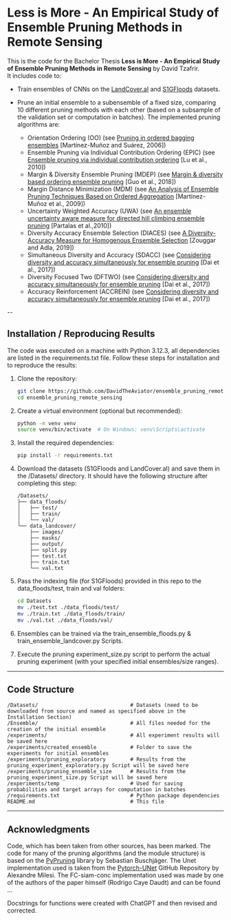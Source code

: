 
# Less is More - An Empirical Study of Ensemble Pruning Methods in Remote Sensing

This is the code for the Bachelor Thesis **Less is More - An Empirical Study of Ensemble Pruning Methods in Remote Sensing** by David Tzafrir.  
It includes code to:

- Train ensembles of CNNs on the [LandCover.aI](https://landcover.ai.linuxpolska.com/) and [S1GFloods](https://github.com/Tamer-Saleh/S1GFlood-Detection) datasets.
- Prune an initial ensemble to a subensemble of a fixed size, comparing 10 different pruning methods with each other (based on a subsample of the validation set or computation in batches). The implemented pruning algorithms are:

    * Orientation Ordering (OO) (see [Pruning in ordered bagging ensembles](https://doi.org/10.1145/1143844.1143921) [Martínez-Muñoz and Suárez, 2006])
    * Ensemble Pruning via Individual Contribution Ordering (EPIC) (see [Ensemble pruning via individual contribution ordering](https://doi.org/10.1145/1835804.1835914) [Lu et al., 2010])
    * Margin & Diversity Ensemble Pruning (MDEP) (see [Margin & diversity based ordering ensemble pruning](https://doi.org/10.1016/j.neucom.2017.06.052) [Guo et al., 2018])
    * Margin Distance Minimization (MDM) (see [An Analysis of Ensemble Pruning Techniques Based on Ordered Aggregation](https://doi.org/10.1109/TPAMI.2008.78) [Martínez-Muñoz et al., 2009])
    * Uncertainty Weighted Accuracy (UWA) (see [An ensemble uncertainty aware measure for directed hill climbing ensemble pruning](https://doi.org/10.1007/s10994-010-5172-0) [Partalas et al.,2010])
    * Diversity Accuracy Ensemble Selection (DIACES) (see [A Diversity-Accuracy Measure for Homogenous Ensemble Selection](https://doi.org/10.9781/ijimai.2018.06.005) [Zouggar and Adla, 2019])
    * Simultaneous Diversity and Accuracy (SDACC) (see [Considering diversity and accuracy simultaneously for ensemble pruning](https://doi.org/10.1016/j.asoc.2017.04.058) [Dai et al., 2017])
    * Diversity Focused Two (DFTWO) (see [Considering diversity and accuracy simultaneously for ensemble pruning](https://doi.org/10.1016/j.asoc.2017.04.058) [Dai et al., 2017])
    * Accuracy Reinforcement (ACCREIN) (see [Considering diversity and accuracy simultaneously for ensemble pruning](https://doi.org/10.1016/j.asoc.2017.04.058) [Dai et al., 2017])

--

## Installation / Reproducing Results

The code was executed on a machine with Python 3.12.3, all dependencies are listed in the requirements.txt file. Follow these steps for installation and to reproduce the results:

1. Clone the repository:
   ```bash
   git clone https://github.com/DavidTheAviator/ensemble_pruning_remote_sensing.git
   cd ensemble_pruning_remote_sensing
   ```

2. Create a virtual environment (optional but recommended):
   ```bash
   python -m venv venv
   source venv/bin/activate  # On Windows: venv\Scripts\activate
   ```

3. Install the required dependencies:
   ```bash
   pip install -r requirements.txt
   ```

4. Download the datasets (S1GFloods and LandCover.aI) and save them in the /Datasets/ directory. It should have the following structure after completing this step:

    ```
    /Datasets/
    ├── data_floods/
    │   ├── test/
    │   ├── train/
    │   └── val/
    └── data_landcover/
        ├── images/
        ├── masks/
        ├── output/
        ├── split.py
        ├── test.txt
        ├── train.txt
        └── val.txt
    ```

5. Pass the indexing file (for S1GFloods) provided in this repo to the data_floods/test, train and val folders:

    ```bash
    cd Datasets
    mv ./test.txt ./data_floods/test/
    mv ./train.txt ./data_floods/train/
    mv ./val.txt ./data_floods/val/
    ```

6. Ensembles can be trained via the train_ensemble_floods.py & train_ensemble_landcover.py Scripts.
7. Execute the pruning experiment_size.py script to perform the actual pruning experiment (with your specified initial ensembles/size ranges).

---

## Code Structure

```
/Datasets/                              # Datasets (need to be downloaded from source and named as specified above in the Installation Section)
/Ensemble/                              # All files needed for the creation of the initial ensemble
/experiments/                           # All experiment results will be saved here
/experiments/created_ensemble           # Folder to save the experiments for initial ensembles
/experiments/pruning_exploratory        # Results from the pruning_experiment_exploratory.py Script will be saved here
/experiments/pruning_ensemble_size      # Results from the pruning_experiment_size.py Script will be saved here
/experiments/temp                       # Used for saving probabilities and target arrays for computation in batches
/requirements.txt                       # Python package dependencies
README.md                               # This file
```

---

## Acknowledgments

Code, which has been taken from other sources, has been marked. The code for many of the pruning algorithms (and the module structure) is based on the [PyPruning](https://github.com/sbuschjaeger/PyPruning) library by Sebastian Buschjäger. The Unet implementation used is taken from the [Pytorch-UNet](https://github.com/milesial/Pytorch-UNet) GitHub Repository by Alexandre Milesi. The FC-siam-conc implementation used was made by one of the authors of the paper himself (Rodrigo Caye Daudt) and can be found ...

Docstrings for functions were created with ChatGPT and then revised and corrected.
